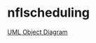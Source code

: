 # nflscheduling

[UML Object Diagram](https://www.draw.io/#Hjrlepere%2Fnflscheduling%2Fmaster%2FUML_ObjectDiagram.xml)
